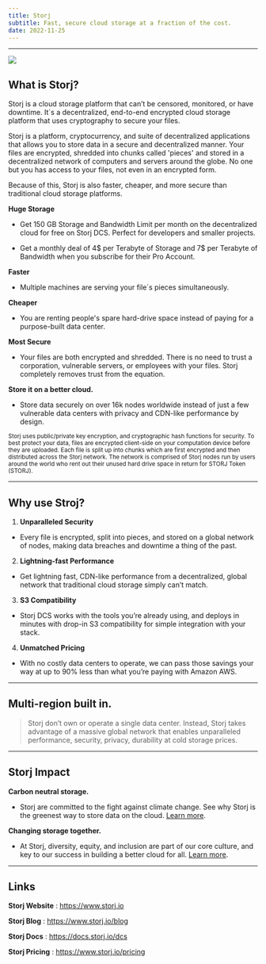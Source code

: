 ```yaml
---
title: Storj
subtitle: Fast, secure cloud storage at a fraction of the cost.
date: 2022-11-25
---
```

---

![](https://assets-global.website-files.com/602eda09fc78afc76e9706b6/60886e4abc5d6c1ebeedc1fa_storj-logo-color-sm-google-transparent.png)

## What is Storj?
Storj is a cloud storage platform that can’t be censored, monitored, or have downtime. It´s a decentralized, end-to-end encrypted cloud storage platform that uses cryptography to secure your files.

Storj is a platform, cryptocurrency, and suite of decentralized applications that allows you to store data in a secure and decentralized manner. Your files are encrypted, shredded into chunks called 'pieces' and stored in a decentralized network of computers and servers around the globe. No one but you has access to your files, not even in an encrypted form.

Because of this, Storj is also faster, cheaper, and more secure than traditional cloud storage platforms.

**Huge Storage**
- Get 150 GB Storage and Bandwidth Limit per month on the decentralized cloud for free on Storj DCS. Perfect for developers and smaller projects.

- Get a monthly deal of 4$ per Terabyte of Storage and 7$ per Terabyte of Bandwidth when you subscribe for their Pro Account.

**Faster**
- Multiple machines are serving your file´s pieces simultaneously.

**Cheaper**
- You are renting people's spare hard-drive space instead of paying for a purpose-built data center.

**Most Secure**
- Your files are both encrypted and shredded. There is no need to trust a corporation, vulnerable servers, or employees with your files. Storj completely removes trust from the equation.

**Store it on a better cloud.**
- Store data securely on over 16k nodes worldwide instead of just a few vulnerable data centers with privacy and CDN-like performance by design.

<sub> Storj uses public/private key encryption, and cryptographic hash functions for security. To best protect your data, files are encrypted client-side on your computation device before they are uploaded. Each file is split up into chunks which are first encrypted and then distributed across the Storj network. The network is comprised of Storj nodes run by users around the world who rent out their unused hard drive space in return for STORJ Token (STORJ). </sub>

---

## Why use Stroj?
1. **Unparalleled Security**
  - Every file is encrypted, split into pieces, and stored on a global network of nodes, making data breaches and downtime a thing of the past.

2. **Lightning-fast Performance**
  - Get lightning fast, CDN-like performance from a decentralized, global network that traditional cloud storage simply can’t match.

3. **S3 Compatibility**
  - Storj DCS works with the tools you’re already using, and deploys in minutes with drop-in S3 compatibility for simple integration with your stack.

4. **Unmatched Pricing**
  - With no costly data centers to operate, we can pass those savings your way at up to 90% less than what you’re paying with Amazon AWS.

---

## Multi-region built in.
> Storj don’t own or operate a single data center. Instead, Storj takes advantage of a massive global network that enables unparalleled performance, security, privacy, durability at cold storage prices.

---

## Storj Impact
**Carbon neutral storage.**
  - Storj are committed to the fight against climate change. See why Storj is the greenest way to store data on the cloud. [Learn more](https://www.storj.io/benefits/green-storage).

**Changing storage together.**
  - At Storj, diversity, equity, and inclusion are part of our core culture, and key to our success in building a better cloud for all. [Learn more](https://www.storj.io/dei).

---

## Links
**Storj Website** : https://www.storj.io

**Storj Blog** : https://www.storj.io/blog

**Storj Docs** : https://docs.storj.io/dcs

**Storj Pricing** : https://www.storj.io/pricing
